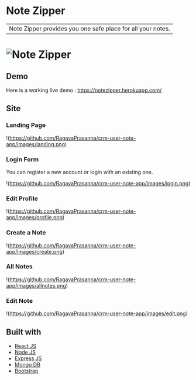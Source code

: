 # Note Zipper
<table>
<tr>
<td>
  Note Zipper provides you one safe place for all your notes.
</td>
</tr>
</table>

# ![Note Zipper](https://github.com/RagavaPrasanna/crm-user-note-app/images/landing.png)


## Demo
Here is a working live demo :  https://notezipper.herokuapp.com/

## Site

### Landing Page

!(https://github.com/RagavaPrasanna/crm-user-note-app/images/landing.png)

### Login Form
You can register a new account or login with an existing one.

!(https://github.com/RagavaPrasanna/crm-user-note-app/images/login.png)

### Edit Profile

!(https://github.com/RagavaPrasanna/crm-user-note-app/images/profile.png)

### Create a Note

!(https://github.com/RagavaPrasanna/crm-user-note-app/images/create.png)

### All Notes

!(https://github.com/RagavaPrasanna/crm-user-note-app/images/allnotes.png)

### Edit Note

!(https://github.com/RagavaPrasanna/crm-user-note-app/images/edit.png)

## Built with 

- [React JS](https://reactjs.org/)
- [Node JS](https://nodejs.org/) 
- [Express JS](https://expressjs.com/)
- [Mongo DB](https://www.mongodb.com/)
- [Bootstrap](http://getbootstrap.com/)





